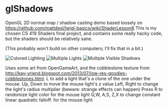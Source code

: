 glShadows
=========

OpenGL 2D normal map / shadow casting demo based loosely on https://github.com/mattdesl/lwjgl-basics/wiki/ShaderLesson6
This is my chosen CS 419 Shaders final project, and contains some really hacky code, but the shaders should be relatively sane.

(This probably won't build on other computers; I'll fix that in a bit.)

![Colored Lighting](http://i.imgur.com/4DdpJHH.jpg)
![Multiple Lights](http://i.imgur.com/WJtty89)
![Multiple Visible Shadows](http://i.imgur.com/mjWmXAZ)

Uses some art from OpenGameArt, and the cobblestone texture from http://kay-vriend.blogspot.com/2013/07/low-res-goodies-cobblestones.html. 
L to add a light that's a clone of the one under the mouse.
Up, Down to move the mouse light's z value
Left, Right to change the light's radius multiplier (beware: strange effects can happen)
Press R to randomize light color for the mouse light
Q,W, A,S, Z,X to change constant linear quadratic falloff. for the mouse light


